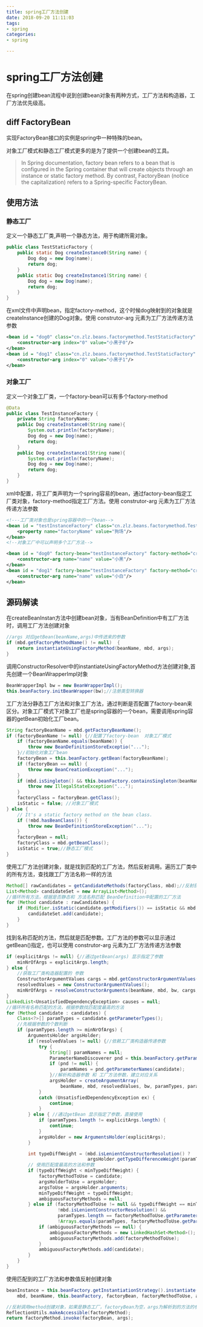 ```yaml
---
title: spring工厂方法创建
date: 2018-09-20 11:11:03
tags:
- spring 
categories:
- spring

---
```


# spring工厂方法创建

在spring创建bean流程中说到创建bean对象有两种方式，工厂方法和构造器，工厂方法优先级高。

## diff FactoryBean

实现FactoryBean接口的实例是spring中一种特殊的bean。

对象工厂模式和静态工厂模式更多的是为了提供一个创建bean的工具。

> In Spring documentation, factory bean refers to a bean that is configured in the Spring container that will create objects through an 
> instance or static factory method. By contrast, FactoryBean (notice the capitalization) refers to a Spring-specific FactoryBean.

## 使用方法

### 静态工厂

定义一个静态工厂类,声明一个静态方法，用于构建所需对象。

```java
public class TestStaticFactory {
    public static Dog createInstance0(String name) {
        Dog dog = new Dog(name);
        return dog;
    }
    public static Dog createInstance1(String name) {
        Dog dog = new Dog(name);
        return dog;
    }
}
```
在xml文件中声明bean，指定factory-method，这个时候dog映射到的对象就是createInstance创建的Dog对象。使用 construtor-arg 元素为工厂方法传递方法参数
```xml
<bean id = "dog0" class="cn.zlz.beans.factorymethod.TestStaticFactory" factory-method="createInstance0">
    <constructor-arg index="0" value="小黑子0"/>
</bean>
<bean id = "dog1" class="cn.zlz.beans.factorymethod.TestStaticFactory" factory-method="createInstance1">
    <constructor-arg index="0" value="小黑子1"/>
</bean>
```

### 对象工厂

定义一个对象工厂类，一个factory-bean可以有多个factory-method

```java
@Data
public class TestInstanceFactory {
    private String factoryName;
    public Dog createInstance0(String name){
        System.out.println(factoryName);
        Dog dog = new Dog(name);
        return dog;
    }
    public Dog createInstance1(String name){
        System.out.println(factoryName);
        Dog dog = new Dog(name);
        return dog;
    }
}
```

xml中配置，将工厂类声明为一个spring容易的bean，通过factory-bean指定工厂类对象，factory-method指定工厂方法。使用 construtor-arg 元素为工厂方法传递方法参数

```xml
<!---工厂类对象也是spring容器中的一个bean-->
<bean id = "testInstanceFactory" class="cn.zlz.beans.factorymethod.TestInstanceFactory" >
    <property name="factoryName" value="狗场"/>
</bean>
<!--对象工厂中可以声明多个工厂方法-->

<bean id = "dog0" factory-bean="testInstanceFactory" factory-method="createInstance0">
    <constructor-arg name="name" value="小黑"/>
</bean>
<bean id = "dog1" factory-bean="testInstanceFactory" factory-method="createInstance1">
    <constructor-arg name="name" value="小白"/>
</bean>
```



## 源码解读

在createBeanInstan方法中创建bean对象，当有BeanDefinition中有工厂方法时，调用工厂方法创建对象

```java
//args 对应getBean(beanName,args)中传进来的参数
if (mbd.getFactoryMethodName() != null)  {
    return instantiateUsingFactoryMethod(beanName, mbd, args);
}
```

调用ConstructorResolver中的instantiateUsingFactoryMethod方法创建对象,首先创建一个BeanWrapperImpl对象

```java
BeanWrapperImpl bw = new BeanWrapperImpl();
this.beanFactory.initBeanWrapper(bw);//注册类型转换器
```

工厂方法分静态工厂方法和对象工厂方法，通过判断是否配置了factory-bean来区分。对象工厂模式下对象工厂也是spring容器的一个bean，需要调用spring容器的getBean初始化工厂bean。

```java
String factoryBeanName = mbd.getFactoryBeanName();
if (factoryBeanName != null) {//配置了factory-bean  对象工厂模式
    if (factoryBeanName.equals(beanName)) {
        throw new BeanDefinitionStoreExceptio("...");
    }//初始化对象工厂bean
    factoryBean = this.beanFactory.getBean(factoryBeanName);
    if (factoryBean == null) {
        throw new BeanCreationException("...");
    }
    if (mbd.isSingleton() && this.beanFactory.containsSingleton(beanName)) {
        throw new IllegalStateException("...");
    }
    factoryClass = factoryBean.getClass();
    isStatic = false; //对象工厂模式
} else {
    // It's a static factory method on the bean class.
    if (!mbd.hasBeanClass()) {
        throw new BeanDefinitionStoreException("...");
    }
    factoryBean = null;
    factoryClass = mbd.getBeanClass();
    isStatic = true;//静态工厂模式
}
```

使用工厂方法创建对象，就是找到匹配的工厂方法，然后反射调用。遍历工厂类中的所有方法，查找跟工厂方法名称一样的方法

```java
Method[] rawCandidates = getCandidateMethods(factoryClass, mbd);//反射获取工厂类的所有方法
List<Method> candidateSet = new ArrayList<Method>();
//循环所有方法，根据是否静态和 方法名称匹配 BeanDefinition中配置的工厂方法
for (Method candidate : rawCandidates) {
    if (Modifier.isStatic(candidate.getModifiers()) == isStatic && mbd.isFactoryMethod(candidate)) {//(candidate != null && candidate.getName().equals(getFactoryMethodName()))
        candidateSet.add(candidate);
    }
}
```

找到名称匹配的方法，然后就是匹配参数。工厂方法的参数可以显示通过getBean()指定，也可以使用 construtor-arg 元素为工厂方法传递方法参数

```java
if (explicitArgs != null) {//通过getBean(args) 显示指定了参数
    minNrOfArgs = explicitArgs.length;
} else {
    //获取工厂类构造器配置的 参数
    ConstructorArgumentValues cargs = mbd.getConstructorArgumentValues();
    resolvedValues = new ConstructorArgumentValues();
    minNrOfArgs = resolveConstructorArguments(beanName, mbd, bw, cargs, resolvedValues);
}
LinkedList<UnsatisfiedDependencyException> causes = null;
//循环所有名称匹配的方法，根据参数找匹配度最高的方法
for (Method candidate : candidates) {
    Class<?>[] paramTypes = candidate.getParameterTypes();
	//先根据参数的个数判断
    if (paramTypes.length >= minNrOfArgs) {
        ArgumentsHolder argsHolder;
        if (resolvedValues != null) {//依赖工厂类构造器传递参数
            try {
                String[] paramNames = null;
                ParameterNameDiscoverer pnd = this.beanFactory.getParameterNameDiscoverer();
                if (pnd != null) {
                    paramNames = pnd.getParameterNames(candidate);
                }//解析构造器参数 和 工厂方法参数，建立对应关系
                argsHolder = createArgumentArray(
                    beanName, mbd, resolvedValues, bw, paramTypes, paramNames, candidate, autowiring);
            }
            catch (UnsatisfiedDependencyException ex) {
                continue;
            }
        } else { //通过getBean 显示指定了参数，直接使用
            if (paramTypes.length != explicitArgs.length) {
                continue;
            }
            argsHolder = new ArgumentsHolder(explicitArgs);
        }

        int typeDiffWeight = (mbd.isLenientConstructorResolution() ?
                              argsHolder.getTypeDifferenceWeight(paramTypes) : argsHolder.getAssignabilityWeight(paramTypes));
        // 使用匹配度最高的方法和参数
        if (typeDiffWeight < minTypeDiffWeight) {
            factoryMethodToUse = candidate;
            argsHolderToUse = argsHolder;
            argsToUse = argsHolder.arguments;
            minTypeDiffWeight = typeDiffWeight;
            ambiguousFactoryMethods = null;
        } else if (factoryMethodToUse != null && typeDiffWeight == minTypeDiffWeight &&
                   !mbd.isLenientConstructorResolution() &&
                   paramTypes.length == factoryMethodToUse.getParameterTypes().length &&
                   !Arrays.equals(paramTypes, factoryMethodToUse.getParameterTypes())) {
            if (ambiguousFactoryMethods == null) {
                ambiguousFactoryMethods = new LinkedHashSet<Method>();
                ambiguousFactoryMethods.add(factoryMethodToUse);
            }
            ambiguousFactoryMethods.add(candidate);
        }
    }
}

```

使用匹配到的工厂方法和参数值反射创建对象

```java
beanInstance = this.beanFactory.getInstantiationStrategy().instantiate(
    mbd, beanName, this.beanFactory, factoryBean, factoryMethodToUse, argsToUse);

//反射调用method创建对象，如果是静态工厂，factoryBean为空，args为解析到的方法的参数
ReflectionUtils.makeAccessible(factoryMethod);
return factoryMethod.invoke(factoryBean, args);
```







